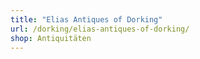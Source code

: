 ```yaml
---
title: "Elias Antiques of Dorking"
url: /dorking/elias-antiques-of-dorking/
shop: Antiquitäten
---
```

